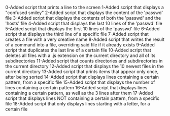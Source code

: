 0-Added script that prints a line to the screen
1-Added script that displays a "confused smiley"
2-Added script that displays the content of the 'passwd' file
3-Added script that displays the contents of both the 'passwd' and the 'hosts' file
4-Added script that displays the last 10 lines of the 'passwd' file
5-Added script that displays the first 10 lines of the 'passwd' file
6-Added script that displays the third line of a specific file
7-Added script that creates a file with a very creative name
8-Added script that writes the result of a command into a file, overriding said file if it already exists
9-Added script that duplicates the last line of a certain file
10-Added script that deletes all files with a .js extension on the current directory and all of its subdirectories
11-Added script that counts directories and subdirectories in the current directory
12-Added script that displays the 10 newest files in the current directory
13-Added script that prints items that appear only once, after being sorted
14-Added script that displays lines containing a certain pattern, from a specific file
15-Added script that displays the number of lines containing a certain pattern
16-Added script that displays lines containing a certain pattern, as well as the 3 lines after them
17-Added script that displays lines NOT containing a certain pattern, from a specific file
18-Added script that only displays lines starting with a letter, for a certain file

